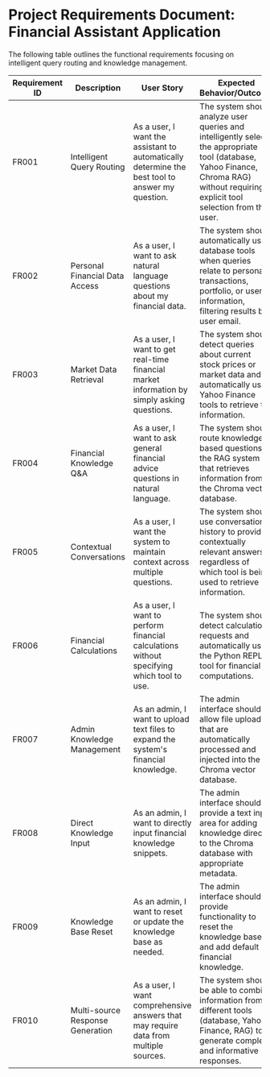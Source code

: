 
# **Project Requirements Document: Financial Assistant Application**

The following table outlines the functional requirements focusing on intelligent query routing and knowledge management.

| Requirement ID | Description | User Story | Expected Behavior/Outcome |
|----------------|-------------|------------|---------------------------|
| FR001 | Intelligent Query Routing | As a user, I want the assistant to automatically determine the best tool to answer my question. | The system should analyze user queries and intelligently select the appropriate tool (database, Yahoo Finance, Chroma RAG) without requiring explicit tool selection from the user. |
| FR002 | Personal Financial Data Access | As a user, I want to ask natural language questions about my financial data. | The system should automatically use database tools when queries relate to personal transactions, portfolio, or user information, filtering results by user email. |
| FR003 | Market Data Retrieval | As a user, I want to get real-time financial market information by simply asking questions. | The system should detect queries about current stock prices or market data and automatically use Yahoo Finance tools to retrieve the information. |
| FR004 | Financial Knowledge Q&A | As a user, I want to ask general financial advice questions in natural language. | The system should route knowledge-based questions to the RAG system that retrieves information from the Chroma vector database. |
| FR005 | Contextual Conversations | As a user, I want the system to maintain context across multiple questions. | The system should use conversation history to provide contextually relevant answers, regardless of which tool is being used to retrieve information. |
| FR006 | Financial Calculations | As a user, I want to perform financial calculations without specifying which tool to use. | The system should detect calculation requests and automatically use the Python REPL tool for financial computations. |
| FR007 | Admin Knowledge Management | As an admin, I want to upload text files to expand the system's financial knowledge. | The admin interface should allow file uploads that are automatically processed and injected into the Chroma vector database. |
| FR008 | Direct Knowledge Input | As an admin, I want to directly input financial knowledge snippets. | The admin interface should provide a text input area for adding knowledge directly to the Chroma database with appropriate metadata. |
| FR009 | Knowledge Base Reset | As an admin, I want to reset or update the knowledge base as needed. | The admin interface should provide functionality to reset the knowledge base and add default financial knowledge. |
| FR010 | Multi-source Response Generation | As a user, I want comprehensive answers that may require data from multiple sources. | The system should be able to combine information from different tools (database, Yahoo Finance, RAG) to generate complete and informative responses. |
